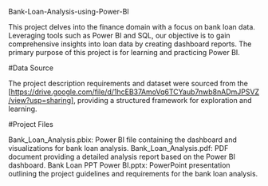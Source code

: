 Bank-Loan-Analysis-using-Power-BI

This project delves into the finance domain with a focus on bank loan data. Leveraging tools such as Power BI and SQL, our objective is to gain comprehensive insights into loan data by creating dashboard reports. The primary purpose of this project is for learning and practicing Power BI.

#Data Source

The project description requirements and dataset were sourced from the [https://drive.google.com/file/d/1hcEB37AmoVq6TCYaub7nwb8nADmJPSVZ/view?usp=sharing], providing a structured framework for exploration and learning.

#Project Files

Bank_Loan_Analysis.pbix: Power BI file containing the dashboard and visualizations for bank loan analysis.
Bank_Loan_Analysis.pdf: PDF document providing a detailed analysis report based on the Power BI dashboard.
Bank Loan PPT Power BI.pptx: PowerPoint presentation outlining the project guidelines and requirements for the bank loan analysis.
